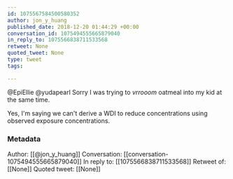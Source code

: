 ```yaml
---
id: 1075567584500580352
author: jon_y_huang
published_date: 2018-12-20 01:44:29 +00:00
conversation_id: 1075494555665879040
in_reply_to: 1075566838711533568
retweet: None
quoted_tweet: None
type: tweet
tags:

---
```


@EpiEllie @yudapearl Sorry I was trying to *vrrooom* oatmeal into my kid at the same time.

Yes, I'm saying we can't derive a WDI to reduce concentrations using observed exposure concentrations.

### Metadata

Author: [[@jon_y_huang]]
Conversation: [[conversation-1075494555665879040]]
In reply to: [[1075566838711533568]]
Retweet of: [[None]]
Quoted tweet: [[None]]
